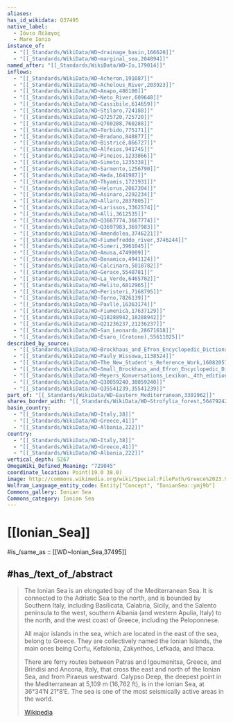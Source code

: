 ```yaml
---
aliases:
has_id_wikidata: Q37495
native_label:
  - Ιόνιο Πέλαγος
  - Mare Ionio
instance_of:
  - "[[_Standards/WikiData/WD~drainage_basin,166620]]"
  - "[[_Standards/WikiData/WD~marginal_sea,204894]]"
named_after: "[[_Standards/WikiData/WD~Io,179014]]"
inflows:
  - "[[_Standards/WikiData/WD~Acheron,191087]]"
  - "[[_Standards/WikiData/WD~Achelous_River,203923]]"
  - "[[_Standards/WikiData/WD~Anapo,486100]]"
  - "[[_Standards/WikiData/WD~Neto_River,609648]]"
  - "[[_Standards/WikiData/WD~Cassibile,614659]]"
  - "[[_Standards/WikiData/WD~Stilaro,724188]]"
  - "[[_Standards/WikiData/WD~Q725720,725720]]"
  - "[[_Standards/WikiData/WD~Q760288,760288]]"
  - "[[_Standards/WikiData/WD~Torbido,775171]]"
  - "[[_Standards/WikiData/WD~Bradano,848877]]"
  - "[[_Standards/WikiData/WD~Bistricë,866727]]"
  - "[[_Standards/WikiData/WD~Alfeios,941745]]"
  - "[[_Standards/WikiData/WD~Pineios,1233866]]"
  - "[[_Standards/WikiData/WD~Simeto,1235338]]"
  - "[[_Standards/WikiData/WD~Sarmento,1256790]]"
  - "[[_Standards/WikiData/WD~Neda,1641987]]"
  - "[[_Standards/WikiData/WD~Thyamis,1721931]]"
  - "[[_Standards/WikiData/WD~Helorus,2067304]]"
  - "[[_Standards/WikiData/WD~Asinaro,2292234]]"
  - "[[_Standards/WikiData/WD~Allaro,2837805]]"
  - "[[_Standards/WikiData/WD~Larissos,3362574]]"
  - "[[_Standards/WikiData/WD~Alli,3612535]]"
  - "[[_Standards/WikiData/WD~Q3667774,3667774]]"
  - "[[_Standards/WikiData/WD~Q3697983,3697983]]"
  - "[[_Standards/WikiData/WD~Amendolea,3746221]]"
  - "[[_Standards/WikiData/WD~Fiumefreddo_river,3746244]]"
  - "[[_Standards/WikiData/WD~Simeri,3961045]]"
  - "[[_Standards/WikiData/WD~Amusa,4749009]]"
  - "[[_Standards/WikiData/WD~Bonamico,4941124]]"
  - "[[_Standards/WikiData/WD~Calcinara,5018782]]"
  - "[[_Standards/WikiData/WD~Gerace,5548781]]"
  - "[[_Standards/WikiData/WD~La_Verde,6465702]]"
  - "[[_Standards/WikiData/WD~Melito,6812965]]"
  - "[[_Standards/WikiData/WD~Peristeri,7168795]]"
  - "[[_Standards/WikiData/WD~Torno,7826139]]"
  - "[[_Standards/WikiData/WD~Pavllë,16363174]]"
  - "[[_Standards/WikiData/WD~Fiumenicà,17637129]]"
  - "[[_Standards/WikiData/WD~Q18288942,18288942]]"
  - "[[_Standards/WikiData/WD~Q21236237,21236237]]"
  - "[[_Standards/WikiData/WD~San_Leonardo,28671618]]"
  - "[[_Standards/WikiData/WD~Esaro_(Crotone),55611025]]"
described_by_source:
  - "[[_Standards/WikiData/WD~Brockhaus_and_Efron_Encyclopedic_Dictionary,602358]]"
  - "[[_Standards/WikiData/WD~Pauly_Wissowa,1138524]]"
  - "[[_Standards/WikiData/WD~The_New_Student's_Reference_Work,16082057]]"
  - "[[_Standards/WikiData/WD~Small_Brockhaus_and_Efron_Encyclopedic_Dictionary,19180675]]"
  - "[[_Standards/WikiData/WD~Meyers_Konversations_Lexikon,_4th_edition_(1885_1890),19219752]]"
  - "[[_Standards/WikiData/WD~Q30059240,30059240]]"
  - "[[_Standards/WikiData/WD~Q35541239,35541239]]"
part_of: "[[_Standards/WikiData/WD~Eastern_Mediterranean,3301962]]"
shares_border_with: "[[_Standards/WikiData/WD~Strofylia_forest,56479242]]"
basin_country:
  - "[[_Standards/WikiData/WD~Italy,38]]"
  - "[[_Standards/WikiData/WD~Greece,41]]"
  - "[[_Standards/WikiData/WD~Albania,222]]"
country:
  - "[[_Standards/WikiData/WD~Italy,38]]"
  - "[[_Standards/WikiData/WD~Greece,41]]"
  - "[[_Standards/WikiData/WD~Albania,222]]"
vertical_depth: 5267
OmegaWiki_Defined_Meaning: "729045"
coordinate_location: Point(19.0 38.0)
image: http://commons.wikimedia.org/wiki/Special:FilePath/Greece%2023.91172E%2039.08554N.jpg
Wolfram_Language_entity_code: Entity["Concept", "IonianSea::ymj9b"]
Commons_gallery: Ionian Sea
Commons_category: Ionian Sea
---
```


# [[Ionian_Sea]] 

#is_/same_as :: [[WD~Ionian_Sea,37495]] 

## #has_/text_of_/abstract 

> The Ionian Sea is an elongated bay of the Mediterranean Sea. It is connected to the Adriatic Sea to the north, and is bounded by Southern Italy, including Basilicata, Calabria, Sicily, and the Salento peninsula to the west, southern Albania (and western Apulia, Italy) to the north, and the west coast of Greece, including the Peloponnese.
>
> All major islands in the sea, which are located in the east of the sea, belong to Greece. They are collectively named the Ionian Islands, the main ones being Corfu, Kefalonia, Zakynthos, Lefkada, and Ithaca.
>
> There are ferry routes between Patras and Igoumenitsa, Greece, and Brindisi and Ancona, Italy, that cross the east and north of the Ionian Sea, and from Piraeus westward. Calypso Deep, the deepest point in the Mediterranean at 5,109 m (16,762 ft), is in the Ionian Sea, at 36°34′N 21°8′E. The sea is one of the most seismically active areas in the world.
>
> [Wikipedia](https://en.wikipedia.org/wiki/Ionian%20Sea) 